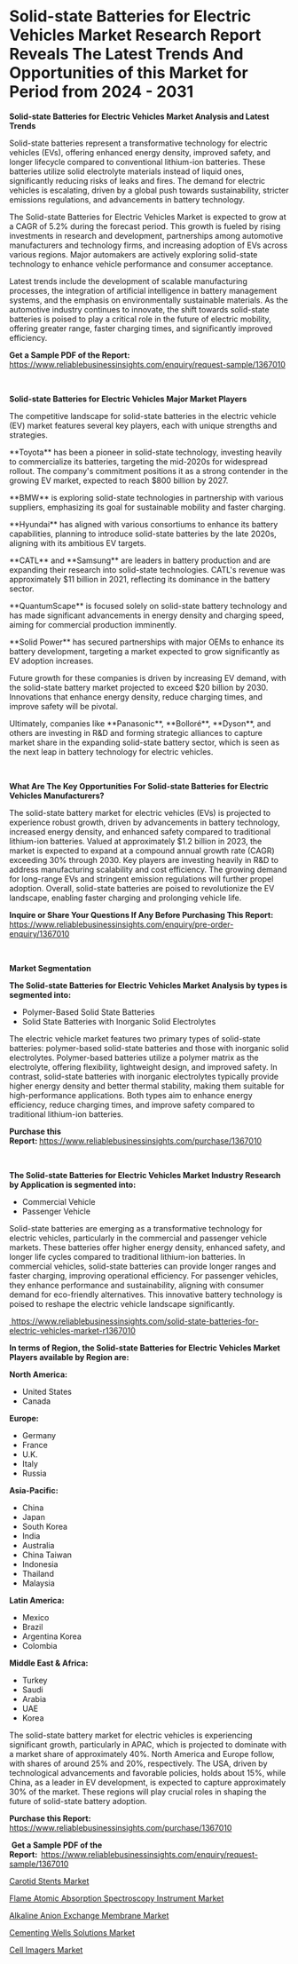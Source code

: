 <p><h1>Solid-state Batteries for Electric Vehicles Market Research Report Reveals The Latest Trends And Opportunities of this Market for Period from 2024 - 2031</h1></p><p><strong>Solid-state Batteries for Electric Vehicles Market Analysis and Latest Trends</strong></p>
<p><p>Solid-state batteries represent a transformative technology for electric vehicles (EVs), offering enhanced energy density, improved safety, and longer lifecycle compared to conventional lithium-ion batteries. These batteries utilize solid electrolyte materials instead of liquid ones, significantly reducing risks of leaks and fires. The demand for electric vehicles is escalating, driven by a global push towards sustainability, stricter emissions regulations, and advancements in battery technology.</p><p>The Solid-state Batteries for Electric Vehicles Market is expected to grow at a CAGR of 5.2% during the forecast period. This growth is fueled by rising investments in research and development, partnerships among automotive manufacturers and technology firms, and increasing adoption of EVs across various regions. Major automakers are actively exploring solid-state technology to enhance vehicle performance and consumer acceptance. </p><p>Latest trends include the development of scalable manufacturing processes, the integration of artificial intelligence in battery management systems, and the emphasis on environmentally sustainable materials. As the automotive industry continues to innovate, the shift towards solid-state batteries is poised to play a critical role in the future of electric mobility, offering greater range, faster charging times, and significantly improved efficiency.</p></p>
<p><strong>Get a Sample PDF of the Report:&nbsp;</strong> <a href="https://www.reliablebusinessinsights.com/enquiry/request-sample/1367010?utm_campaign=41&utm_medium=2&utm_source=Github&utm_content=ia&utm_term=06122024&utm_id=solid-state-batteries-for-electric-vehicles">https://www.reliablebusinessinsights.com/enquiry/request-sample/1367010</a></p>
<p>&nbsp;</p>
<p><strong>Solid-state Batteries for Electric Vehicles Major Market Players</strong></p>
<p><p>The competitive landscape for solid-state batteries in the electric vehicle (EV) market features several key players, each with unique strengths and strategies. </p><p>**Toyota** has been a pioneer in solid-state technology, investing heavily to commercialize its batteries, targeting the mid-2020s for widespread rollout. The company's commitment positions it as a strong contender in the growing EV market, expected to reach $800 billion by 2027.</p><p>**BMW** is exploring solid-state technologies in partnership with various suppliers, emphasizing its goal for sustainable mobility and faster charging. </p><p>**Hyundai** has aligned with various consortiums to enhance its battery capabilities, planning to introduce solid-state batteries by the late 2020s, aligning with its ambitious EV targets.</p><p>**CATL** and **Samsung** are leaders in battery production and are expanding their research into solid-state technologies. CATL's revenue was approximately $11 billion in 2021, reflecting its dominance in the battery sector.</p><p>**QuantumScape** is focused solely on solid-state battery technology and has made significant advancements in energy density and charging speed, aiming for commercial production imminently.</p><p>**Solid Power** has secured partnerships with major OEMs to enhance its battery development, targeting a market expected to grow significantly as EV adoption increases.</p><p>Future growth for these companies is driven by increasing EV demand, with the solid-state battery market projected to exceed $20 billion by 2030. Innovations that enhance energy density, reduce charging times, and improve safety will be pivotal.</p><p>Ultimately, companies like **Panasonic**, **Bolloré**, **Dyson**, and others are investing in R&D and forming strategic alliances to capture market share in the expanding solid-state battery sector, which is seen as the next leap in battery technology for electric vehicles.</p></p>
<p>&nbsp;</p>
<p><strong>What Are The Key Opportunities For Solid-state Batteries for Electric Vehicles Manufacturers?</strong></p>
<p><p>The solid-state battery market for electric vehicles (EVs) is projected to experience robust growth, driven by advancements in battery technology, increased energy density, and enhanced safety compared to traditional lithium-ion batteries. Valued at approximately $1.2 billion in 2023, the market is expected to expand at a compound annual growth rate (CAGR) exceeding 30% through 2030. Key players are investing heavily in R&D to address manufacturing scalability and cost efficiency. The growing demand for long-range EVs and stringent emission regulations will further propel adoption. Overall, solid-state batteries are poised to revolutionize the EV landscape, enabling faster charging and prolonging vehicle life.</p></p>
<p><strong>Inquire or Share Your Questions If Any Before Purchasing This Report:</strong> <a href="https://www.reliablebusinessinsights.com/enquiry/pre-order-enquiry/1367010?utm_campaign=41&utm_medium=2&utm_source=Github&utm_content=ia&utm_term=06122024&utm_id=solid-state-batteries-for-electric-vehicles">https://www.reliablebusinessinsights.com/enquiry/pre-order-enquiry/1367010</a></p>
<p>&nbsp;</p>
<p><strong>Market Segmentation</strong></p>
<p><strong>The Solid-state Batteries for Electric Vehicles Market Analysis by types is segmented into:</strong></p>
<p><ul><li>Polymer-Based Solid State Batteries</li><li>Solid State Batteries with Inorganic Solid Electrolytes</li></ul></p>
<p><p>The electric vehicle market features two primary types of solid-state batteries: polymer-based solid-state batteries and those with inorganic solid electrolytes. Polymer-based batteries utilize a polymer matrix as the electrolyte, offering flexibility, lightweight design, and improved safety. In contrast, solid-state batteries with inorganic electrolytes typically provide higher energy density and better thermal stability, making them suitable for high-performance applications. Both types aim to enhance energy efficiency, reduce charging times, and improve safety compared to traditional lithium-ion batteries.</p></p>
<p><strong>Purchase this Report:&nbsp;</strong><a href="https://www.reliablebusinessinsights.com/purchase/1367010?utm_campaign=41&utm_medium=2&utm_source=Github&utm_content=ia&utm_term=06122024&utm_id=solid-state-batteries-for-electric-vehicles">https://www.reliablebusinessinsights.com/purchase/1367010</a></p>
<p>&nbsp;</p>
<p><strong>The Solid-state Batteries for Electric Vehicles Market Industry Research by Application is segmented into:</strong></p>
<p><ul><li>Commercial Vehicle</li><li>Passenger Vehicle</li></ul></p>
<p><p>Solid-state batteries are emerging as a transformative technology for electric vehicles, particularly in the commercial and passenger vehicle markets. These batteries offer higher energy density, enhanced safety, and longer life cycles compared to traditional lithium-ion batteries. In commercial vehicles, solid-state batteries can provide longer ranges and faster charging, improving operational efficiency. For passenger vehicles, they enhance performance and sustainability, aligning with consumer demand for eco-friendly alternatives. This innovative battery technology is poised to reshape the electric vehicle landscape significantly.</p></p>
<p><a href="https://www.reliablebusinessinsights.com/solid-state-batteries-for-electric-vehicles-market-r1367010?utm_campaign=41&utm_medium=2&utm_source=Github&utm_content=ia&utm_term=06122024&utm_id=solid-state-batteries-for-electric-vehicles">&nbsp;https://www.reliablebusinessinsights.com/solid-state-batteries-for-electric-vehicles-market-r1367010</a></p>
<p><strong>In terms of Region, the Solid-state Batteries for Electric Vehicles Market Players available by Region are:</strong></p>
<p>
    <p> <strong> North America: </strong>
        <ul>
            <li>United States</li>
            <li>Canada</li>
        </ul>
        </p> 
    <p> <strong> Europe: </strong>
        <ul>
            <li>Germany</li>
            <li>France</li>
            <li>U.K.</li>
            <li>Italy</li>
            <li>Russia</li>
        </ul>
        </p> 
    <p> <strong> Asia-Pacific: </strong>
        <ul>
            <li>China</li>
            <li>Japan</li>
            <li>South Korea</li>
            <li>India</li>
            <li>Australia</li>
            <li>China Taiwan</li>
            <li>Indonesia</li>
            <li>Thailand</li>
            <li>Malaysia</li>
        </ul>
        </p> 
    <p> <strong> Latin America: </strong>
        <ul>
            <li>Mexico</li>
            <li>Brazil</li>
            <li>Argentina Korea</li>
            <li>Colombia</li>
        </ul>
        </p> 
    <p> <strong> Middle East & Africa: </strong>
        <ul>
            <li>Turkey</li>
            <li>Saudi</li>
            <li>Arabia</li>
            <li>UAE</li>
            <li>Korea</li>
        </ul>
    </p>
    </p>
<p><p>The solid-state battery market for electric vehicles is experiencing significant growth, particularly in APAC, which is projected to dominate with a market share of approximately 40%. North America and Europe follow, with shares of around 25% and 20%, respectively. The USA, driven by technological advancements and favorable policies, holds about 15%, while China, as a leader in EV development, is expected to capture approximately 30% of the market. These regions will play crucial roles in shaping the future of solid-state battery adoption.</p></p>
<p><strong>Purchase this Report: </strong><a href="https://www.reliablebusinessinsights.com/purchase/1367010?utm_campaign=41&utm_medium=2&utm_source=Github&utm_content=ia&utm_term=06122024&utm_id=solid-state-batteries-for-electric-vehicles">https://www.reliablebusinessinsights.com/purchase/1367010</a></p>
<p>&nbsp;<strong>Get a Sample PDF of the Report:&nbsp;&nbsp;</strong><a href="https://www.reliablebusinessinsights.com/enquiry/request-sample/1367010?utm_campaign=41&utm_medium=2&utm_source=Github&utm_content=ia&utm_term=06122024&utm_id=solid-state-batteries-for-electric-vehicles">https://www.reliablebusinessinsights.com/enquiry/request-sample/1367010</a></p>
<p><strong></strong></p>
<p><p><a href="https://www.linkedin.com/pulse/market-analysis-carotid-stents-markets-43-cagr-forecast-hk2pf?utm_campaign=41&utm_medium=2&utm_source=Github&utm_content=ia&utm_term=06122024&utm_id=solid-state-batteries-for-electric-vehicles">Carotid Stents Market</a></p><p><a href="https://issuu.com/reportprime-2/docs/flame-atomic-absorption-spectroscopy-instrument-ma?utm_campaign=41&utm_medium=2&utm_source=Github&utm_content=ia&utm_term=06122024&utm_id=solid-state-batteries-for-electric-vehicles">Flame Atomic Absorption Spectroscopy Instrument Market</a></p><p><a href="https://github.com/mauripalmi/Market-Research-Report-List-5/blob/main/alkaline-anion-exchange-membrane-market.md?utm_campaign=41&utm_medium=2&utm_source=Github&utm_content=ia&utm_term=06122024&utm_id=solid-state-batteries-for-electric-vehicles">Alkaline Anion Exchange Membrane Market</a></p><p><a href="https://issuu.com/reportprime-2/docs/cementing-wells-solutions-market-size-2030.pptx?utm_campaign=41&utm_medium=2&utm_source=Github&utm_content=ia&utm_term=06122024&utm_id=solid-state-batteries-for-electric-vehicles">Cementing Wells Solutions Market</a></p><p><a href="https://www.linkedin.com/pulse/compreh-proposis-fbaif?utm_campaign=41&utm_medium=2&utm_source=Github&utm_content=ia&utm_term=06122024&utm_id=solid-state-batteries-for-electric-vehicles">Cell Imagers Market</a></p></p>